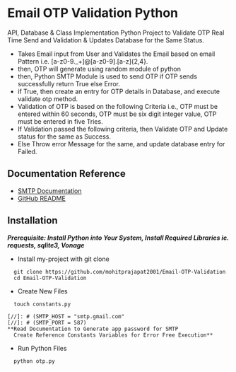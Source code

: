 # Email OTP Validation Python

API, Database & Class Implementation Python Project to Validate OTP Real Time Send and Validation & Updates Database for the Same Status.

- Takes Email input from User and Validates the Email based on email Pattern i.e. [a-z0-9._+]@[a-z0-9].[a-z]{2,4}.
- then, OTP will generate using random module of python
- then, Python SMTP Module is used to send OTP if OTP sends successfully return True else Error.
- if True, then create an entry for OTP details in Database, and execute validate otp method.
- Validation of OTP is based on the following Criteria i.e., OTP must be entered within 60 seconds, OTP must be six digit integer value, OTP must be entered in five Tries.
- If Validation passed the following criteria, then Validate OTP and Update status for the same as Success.
- Else Throw error Message for the same, and update database entry for Failed.

## Documentation Reference

- [SMTP Documentation](https://docs.python.org/3/library/smtplib.html)
- [GitHub README](https://github.com/mohitprajapat2001/Email-OTP-Validation)

## Installation

_**Prerequisite: Install Python into Your System, Install Required Libraries ie. requests, sqlite3, Vonage**_

- Install my-project with git clone

```
  git clone https://github.com/mohitprajapat2001/Email-OTP-Validation
  cd Email-OTP-Validation
```

- Create New Files

```
  touch constants.py

[//]: # (SMTP_HOST = "smtp.gmail.com"
[//]: # (SMTP_PORT = 587)
**Read Documentation to Generate app password for SMTP
  Create Reference Constants Variables for Error Free Execution**
```

- Run Python Files

```
  python otp.py
```
